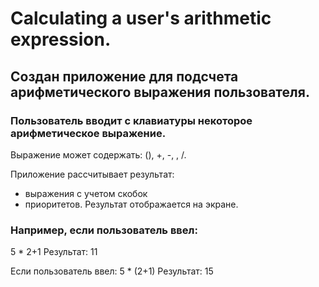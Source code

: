 # Calculating a user's arithmetic expression.

## Создан приложение для подсчета арифметического выражения пользователя.
### Пользователь вводит с клавиатуры некоторое арифметическое выражение.

Выражение может содержать: (), +, -, , /.

Приложение рассчитывает результат:
 - выражения с учетом скобок
 - приоритетов.
Результат отображается на экране.

### Например, если пользователь ввел:
5 * 2+1
Результат: 11

Если пользователь ввел:
5 * (2+1)
Результат: 15
